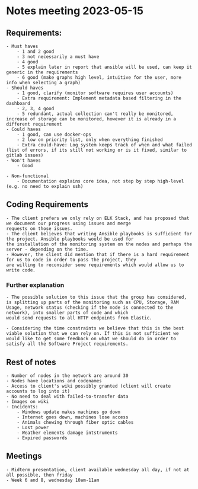 # Notes meeting 2023-05-15

## Requirements: 

	- Must haves
		- 1 and 2 good
		- 3 not necessarily a must have
		- 4 good
		- 5 explain later in report that ansible will be used, can keep it generic in the requirements
		- 6 good (make graphs high level, intuitive for the user, more info when selecting a graph)
	- Should haves
		- 1 good, clarify (monitor software requires user accounts)
		- Extra requirement: Implement metadata based filtering in the dashboard
		- 2, 3, 4 good
		- 5 redundant, actual collection can't really be monitored, increase of storage can be monitored, however it is already in a different requirement
	- Could haves
		- 1 good, can use docker-ops
		- 2 low on priority list, only when everything finished
		- Extra could-have: Log system keeps track of when and what failed (list of errors, if its still not working or is it fixed, similar to gitlab issues)
	- Won't haves
		- Good
	
	- Non-functional
		- Documentation explains core idea, not step by step high-level (e.g. no need to explain ssh)
		
## Coding Requirements

	- The client prefers we only rely on ELK Stack, and has proposed that we document our progress using issues and merge
	requests on those issues.
	- The client believes that writing Ansible playbooks is sufficient for the project. Ansible playbooks would be used for
	the installation of the monitoring system on the nodes and perhaps the server - depending on the time.
	- However, the client did mention that if there is a hard requirement for us to code in order to pass the project, they
	are willing to reconsider some requirements which would allow us to write code.
	
### Further explanation
	
	- The possible solution to this issue that the group has considered, is splitting up parts of the monitoring such as CPU, Storage, RAM Usage, network status (checking if the node is connected to the network), into smaller parts of code and which
	would send requests to all HTTP endpoints from Elastic.

	- Considering the time constraints we believe that this is the best viable solution that we can rely on. If this is not sufficient we would like to get some feedback on what we should do in order to satisfy all the Software Project requirements.


## Rest of notes

	- Number of nodes in the network are around 30
	- Nodes have locations and codenames
	- Access to client's wiki possibly granted (client will create accounts to log into it)
	- No need to deal with failed-to-transfer data
	- Images on wiki
	- Incidents:
		- Windows update makes machines go down
		- Internet goes down, machines lose access
		- Animals chewing through fiber optic cables
		- Lost power
		- Weather elements damage intstruments
		- Expired passwords

## Meetings

	- Midterm presentation, client available wednesday all day, if not at all possible, then friday
	- Week 6 and 8, wednesday 10am-11am